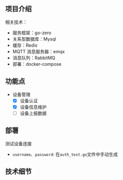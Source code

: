 ## 项目介绍
相关技术：
- 服务框架：go-zero
- 关系型数据库：Mysql
- 缓存：Redis
- MQTT 消息服务器：emqx
- 消息队列：RabbitMQ
- 部署：docker-compose

## 功能点
- 设备管理
    - [x] 设备认证
    - [x] 设备信息维护
    - [ ] 设备上报数据

## 部署

测试设备连接
- `username`、`password`: 在`auth_test.go`文件中手动生成

## 技术细节
